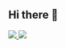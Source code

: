 ## Hi there 👋

<!--
**DarthMorphus2/DarthMorphus2** is a ✨ _special_ ✨ repository because its `README.md` (this file) appears on your GitHub profile.

Here are some ideas to get you started:

- 🔭 I’m currently working on ...
- 🌱 I’m currently learning ...
- 👯 I’m looking to collaborate on ...
- 🤔 I’m looking for help with ...
- 💬 Ask me about ...
- 📫 How to reach me: ...
- 😄 Pronouns: ...
- ⚡ Fun fact: ...
-->

<a href="https://www.linkedin.com/in/federico-parisella/" target="_blank">
  <img src="https://img.shields.io/badge/LinkedIn-0077B5?style=for-the-badge&logo=Linkedin&logoColor=white" target="_blank" />
</a>

<a href="https://darthmorphus2.itch.io/" target="_blank">
  <img src="https://img.shields.io/badge/Itch.Io-FA5C5C?style=for-the-badge&logo=itch.io&logoColor=white" target="_blank" />
</a>
